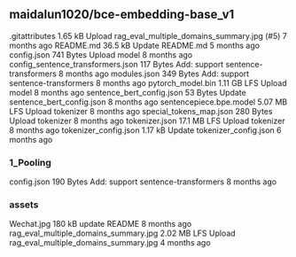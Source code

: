 ## maidalun1020/bce-embedding-base_v1

.gitattributes
1.65 kB
Upload rag_eval_multiple_domains_summary.jpg (#5)
7 months ago
README.md
36.5 kB
Update README.md
5 months ago
config.json
741 Bytes
Upload model
8 months ago
config_sentence_transformers.json
117 Bytes
Add: support sentence-transformers
8 months ago
modules.json
349 Bytes
Add: support sentence-transformers
8 months ago
pytorch_model.bin
1.11 GB
LFS
Upload model
8 months ago
sentence_bert_config.json
53 Bytes
Update sentence_bert_config.json
8 months ago
sentencepiece.bpe.model
5.07 MB
LFS
Upload tokenizer
8 months ago
special_tokens_map.json
280 Bytes
Upload tokenizer
8 months ago
tokenizer.json
17.1 MB
LFS
Upload tokenizer
8 months ago
tokenizer_config.json
1.17 kB
Update tokenizer_config.json
6 months ago

### 1_Pooling

config.json
190 Bytes
Add: support sentence-transformers
8 months ago

### assets

Wechat.jpg
180 kB
update README
8 months ago
rag_eval_multiple_domains_summary.jpg
2.02 MB
LFS
Upload rag_eval_multiple_domains_summary.jpg
4 months ago
